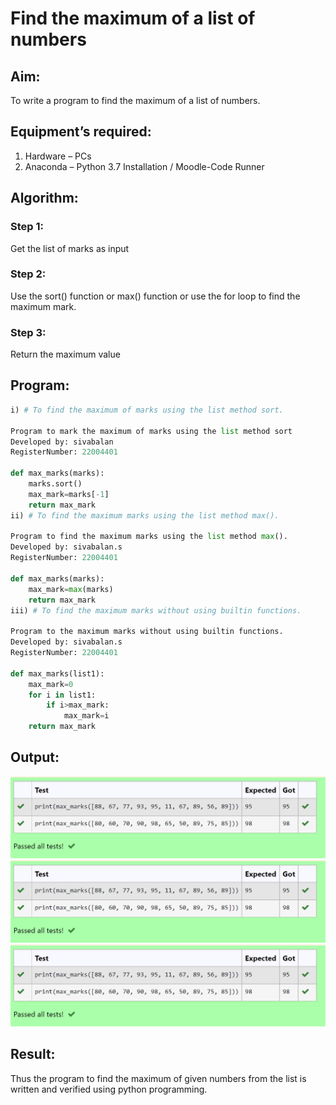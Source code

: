 # Find the maximum of a list of numbers
## Aim:
To write a program to find the maximum of a list of numbers.
## Equipment’s required:
1.	Hardware – PCs
2.	Anaconda – Python 3.7 Installation / Moodle-Code Runner
## Algorithm:
### Step 1:
Get the list of marks as input
### Step 2:
Use the sort() function or max() function or use the for loop to find the maximum mark.
### Step 3:
Return the maximum value
## Program:
```python
i) # To find the maximum of marks using the list method sort.

Program to mark the maximum of marks using the list method sort
Developed by: sivabalan
RegisterNumber: 22004401

def max_marks(marks):
    marks.sort()
    max_mark=marks[-1]
    return max_mark
ii) # To find the maximum marks using the list method max().

Program to find the maximum marks using the list method max().
Developed by: sivabalan.s
RegisterNumber: 22004401

def max_marks(marks):
    max_mark=max(marks)
    return max_mark
iii) # To find the maximum marks without using builtin functions.

Program to the maximum marks without using builtin functions.
Developed by: sivabalan.s
RegisterNumber: 22004401

def max_marks(list1):
    max_mark=0
    for i in list1:
        if i>max_mark:
            max_mark=i
    return max_mark
```



## Output:
![output](/ou0tput1.png)
![output](/ou0tput1.png)
![output](/ou0tput1.png)

## Result:
Thus the program to find the maximum of given numbers from the list is written and verified using python programming.

